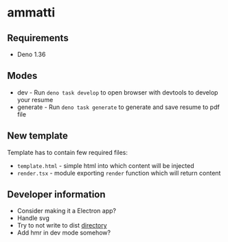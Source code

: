 # ammatti

## Requirements

- Deno 1.36

## Modes

- dev - Run `deno task develop` to open browser with devtools to develop your resume
- generate - Run `deno task generate` to generate and save resume to pdf file

## New template

Template has to contain few required files:

- `template.html` - simple html into which content will be injected
- `render.tsx` - module exporting `render` function which will return content

## Developer information

- Consider making it a Electron app?
- Handle svg
- Try to not write to dist [directory](https://2ality.com/2019/10/eval-via-import.html)
- Add hmr in dev mode somehow?
